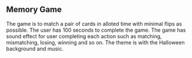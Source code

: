 ## Memory Game
The game is to match a pair of cards in alloted time with minimal flips as possible. The user has 100 seconds to complete the game. The game has sound effect for user completing each action such as matching, mismatching, losing, winning and so on. The theme is with the Halloween background and music.
